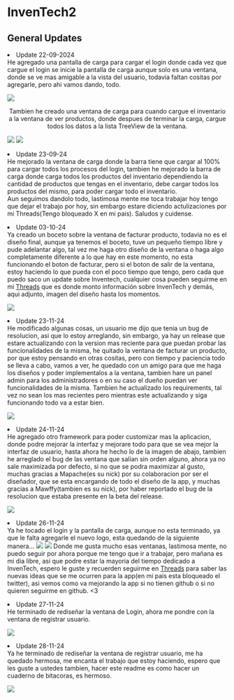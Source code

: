 # InvenTech2

## General Updates
<p align="centar">
  <li>Update 22-09-2024</li> He agregado una pantalla de carga para cargar el login donde cada vez que cargue el login se inicie la pantalla de carga aunque solo es una ventana, donde se ve mas amigable a la vista del usuario, todavia faltan cositas por agregarle, pero ahi vamos dando, todo.
</p>
<img src='/resources/screenshot/screenshot3.png'>
<p align="center">
  Tambien he creado una ventana de carga para cuando cargue el inventario a la ventana de ver productos, donde despues de terminar la carga, cargue todos los datos a la lista TreeView de la ventana.
</p>
<img src='/resources/screenshot/screenshot4.png'>
<img src='/resources/screenshot/screenshot5.png'>
<p align="center">
<li>Update 23-09-24</li> He mejorado la ventana de carga donde la barra tiene que cargar al 100% para cargar todos los procesos del login, tambien he mejorado la barra de carga donde carga todos los productos del inventario dependiendo la cantidad de productos que tengas en el inventario, debe cargar todos los productos del mismo, para poder cargar todo el inventario. <br> Aun seguimos dandolo todo, lastimosa mente me toca trabajar hoy tengo que dejar el trabajo por hoy, sin embargo estare diciendo actulizaciones por mi Threads(Tengo bloqueado X en mi pais).
Saludos y cuidense.
</p>
<p align="center">
  <li>Update 03-10-24</li> Ya creado un boceto sobre la ventana de facturar producto, todavia no es el diseño final, aunque ya tenemos el boceto, tuve un pequeño tiempo libre y pude adelantar algo, tal vez me haga otro diseño de la ventana o haga algo completamente diferente a lo que hay en este momento, no esta funcionando el boton de facturar, pero si el boton de salir de la ventana, estoy haciendo lo que pueda con el poco tiempo que tengo, pero cada que puedo saco un update sobre Inventech, cualquier cosa pueden seguirme en mi <a href='https://www.threads.net/@dumb.nox'>Threads</a> que es donde monto información sobre InvenTech y demás, aqui adjunto, imagen del diseño hasta los momentos.
</p>
<img src='/resources/screenshot/screenshot6.png'>
<p align='center'>
  <li>Update 23-11-24</li> He modificado algunas cosas, un usuario me dijo que tenia un bug de resolucion, asi que lo estoy arreglando, sin embargo, ya hay un release que estare actualizando con la version mas reciente para que puedan probar las funcionalidades de la misma, he quitado la ventana de facturar un producto, por que estoy pensando en otras cositas, pero con tiempo y paciencia todo se lleva a cabo, vamos a ver, he quedado con un amigo para que me haga los diseños y poder implementalos a la ventana, tambien hare un panel admin para los administradores o en su caso el dueño puedan ver funcionalidades de la misma. Tambien he actualizado los requirements, tal vez no sean los mas recientes pero mientras este actualizando y siga funcionando todo va a estar bien. 
</p>
<img src='/resources/screenshot/screenshot7.png'>
<p align='center'>
  <li>Update 24-11-24</li> He agregado otro framework para poder customizar mas la aplicacion, donde podre mejorar la interfaz y mejorare todo para que se vea mejor la interfaz de usuario, hasta ahora he hecho lo de la imagen de abajo, tambien he arreglado el bug de las ventana que salian sin orden alguno, ahora ya no sale maximizada por defecto, si no que se podra maximizar al gusto, muchas gracias a Mapache(es su nick) por su colaboracion por ser el diseñador, que se esta encargando de todo el diseño de la app, y muchas gracias a Mawffy(tambien es su nick), por haber reportado el bug de la resolucion que estaba presente en la beta del release. 
</p>
<img src='/resources/screenshot/screenshot8.png'>
<p align='center'>
  <li>Update 26-11-24</li> Ya he tocado el login y la pantalla de carga, aunque no esta terminado, ya que le falta agregarle el nuevo logo, esta quedando de la siguiente manera...
  <img src='/resources/screenshot/screenshot9.png'>
  <img src='/resources/screenshot/screenshot10.png'>
  Donde me gusta mucho esas ventanas, lastimosa mente, no puedo seguir por ahora porque me tengo que ir a trabajar, pero mañana es mi dia libre, asi que podre estar la mayoria del tiempo dedicado a InvenTech, espero le guste y recuerden seguirme en <a href='https://www.threads.net/@dumb.nox?hl=es'>Threads</a> para saber las nuevas ideas que se me ocurren para la app(en mi pais esta bloqueado el twitter), asi vemos como va mejorando la app si no tienen github o si no quieren seguirme en github. <3
</p>
<p align='center'>
  <li>Update 27-11-24</li> He terminado de rediseñar la ventana de Login, ahora me pondre con la ventana de registrar usuario. 
</p>
<img src='/resources/screenshot/screenshot11.png'>
<p align='center'>
  <li>Update 28-11-24</li> Ya he terminado de rediseñar la ventana de registrar usuario, me ha quedado hermosa, me encanta el trabajo que estoy haciendo, espero que les guste a ustedes tambien, hacer este readme es como hacer un cuaderno de bitacoras, es hermoso.
</p>
<img src='/resources/screenshot/screenshot12.png'>